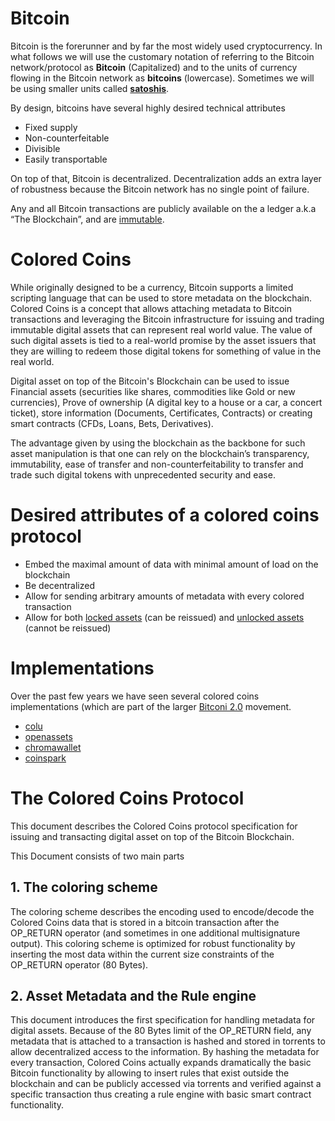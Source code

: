 # Bitcoin

Bitcoin is the forerunner and by far the most widely used cryptocurrency. In what follows we will use the customary notation of referring to the Bitcoin network/protocol as **Bitcoin** (Capitalized) and to the units of currency flowing in the Bitcoin network as **bitcoins** (lowercase). Sometimes we will be using  smaller units called **[satoshis](notes-and-glossary#satoshis)**.

By design, bitcoins have several highly desired technical attributes
* Fixed supply
* Non-counterfeitable
* Divisible
* Easily transportable

On top of that, Bitcoin is decentralized. Decentralization adds an extra layer of robustness because the Bitcoin network has no single point of failure.

Any and all Bitcoin transactions are publicly available on the a ledger a.k.a “The Blockchain”, and are  [immutable](notes-and-glossary#immutability).

# Colored Coins

While originally designed to be a currency, Bitcoin supports a limited scripting language that can be used to store metadata on the blockchain. Colored Coins is a concept that allows attaching metadata to Bitcoin transactions and leveraging the Bitcoin infrastructure for issuing and trading immutable digital assets that can represent real world value. The value of such digital assets is tied to a real-world promise by the asset issuers that they are willing to redeem those digital tokens for something of value in the real world. 

Digital asset on top of the Bitcoin's Blockchain can be used to issue Financial assets (securities like shares, commodities like Gold or new currencies), Prove of ownership (A digital key to a house or a car, a concert ticket), store information (Documents, Certificates, Contracts) or creating smart contracts (CFDs, Loans, Bets, Derivatives).

The advantage given by using the blockchain as the backbone for such asset manipulation is that one can rely on the blockchain’s transparency, immutability, ease of transfer and non-counterfeitability to transfer and trade such digital tokens with unprecedented security and ease.

# Desired attributes of a colored coins protocol
* Embed the maximal amount of data with minimal amount of load on the blockchain
* Be decentralized
* Allow for sending arbitrary amounts of metadata with every colored transaction
* Allow for both [locked assets](Benefits#locked-assets) (can be reissued) and [unlocked assets](Benefits#unlocked-assets) (cannot be reissued)

# Implementations
Over the past few years we have seen several colored coins implementations (which are part of the larger [Bitconi 2.0](http://techcrunch.com/2014/04/19/bitcoin-2-0-unleash-the-sidechains/) movement.
* [colu](http://www.colu.co)
* [openassets](https://www.coinprism.com/)
* [chromawallet](http://chromawallet.com/)
* [coinspark](http://coinspark.org/)

# The Colored Coins Protocol
This document describes the Colored Coins protocol specification for issuing and transacting digital asset on top of the Bitcoin Blockchain.

This Document consists of two main parts
## 1. The coloring scheme  
The coloring scheme describes the encoding used to encode/decode the Colored Coins data that is stored in a bitcoin transaction after the OP_RETURN operator (and sometimes in one additional multisignature output). This coloring scheme is optimized for robust functionality by inserting the most data within the current size constraints of the OP_RETURN operator (80 Bytes).

## 2. Asset Metadata and the Rule engine  
This document introduces the first specification for handling metadata for digital assets.
Because of the 80 Bytes limit of the OP_RETURN field, any metadata that is attached to a transaction is hashed and stored in torrents to allow decentralized access to the information.
By hashing the metadata for every transaction, Colored Coins actually expands dramatically the basic Bitcoin functionality by allowing to insert rules that exist outside the blockchain and can be publicly accessed via torrents and verified against a specific transaction thus creating a rule engine with basic smart contract functionality.